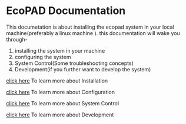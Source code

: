 EcoPAD Documentation
===================

This documetation is about installing the ecopad system in your local machine(preferably a linux machine ). this documentation will wake you through-
1. installing the system in your machine
2. configuring the system
3. System Control(Some troubleshooting concepts)
4. Development(if you further want to develop the system)


[click here]() To learn more about Installation

[click here]() To learn more about Configuration

[click here]() To learn more about System Control

[click here]() To learn more about Development





